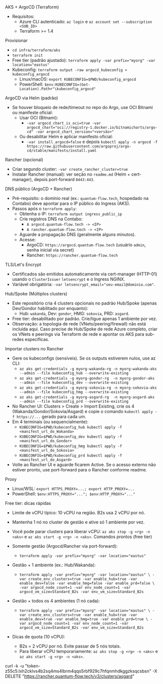 AKS + ArgoCD (Terraform)

- Requisitos:
  - Azure CLI autenticado: `az login` e `az account set --subscription <SUB_ID>`
  - Terraform >= 1.4

Provisionar

- `cd infra/terraform/aks`
- `terraform init`
- Free tier (padrão ajustado): `terraform apply -var prefix="myorg" -var location="eastus"`
- Kubeconfig: `terraform output -raw argocd_kubeconfig > kubeconfig_argocd`
  - Linux/macOS: `export KUBECONFIG=$PWD/kubeconfig_argocd`
  - PowerShell: `$env:KUBECONFIG=(Get-Location).Path+"\kubeconfig_argocd"`

ArgoCD via Helm (padrão)

- Se houver bloqueio de rede/timeout no repo do Argo, use OCI Bitnami ou manifeste oficial:
  - Usar OCI (Bitnami):
    - `-var argocd_chart_is_oci=true -var argocd_chart="oci://registry-1.docker.io/bitnamicharts/argo-cd" -var argocd_chart_version="<versão>"`
  - Ou desabilitar Helm e aplicar manifesto oficial:
    - `-var install_argocd=false` e depois `kubectl apply -n argocd -f https://raw.githubusercontent.com/argoproj/argo-cd/stable/manifests/install.yaml`

Rancher (opcional)

- Criar segundo cluster: `-var create_rancher_cluster=true`
- Instalar Rancher (manual): ver seção no `readme.md` (Helm + cert-manager), depois port-forward `8443:443`.

DNS público (ArgoCD + Rancher)

- Pré-requisito: o domínio real (ex.: `quantum-flow.tech`, hospedado na Contabo) deve apontar para o IP público do Ingress (AKS).
- Passos após o `terraform apply`:
  - Obtenha o IP: `terraform output ingress_public_ip`
  - Crie registros DNS na Contabo:
    - `A argocd.quantum-flow.tech -> <IP>`
    - `A rancher.quantum-flow.tech -> <IP>`
  - Aguarde a propagação DNS (geralmente alguns minutos).
  - Acesse:
    - ArgoCD: `https://argocd.quantum-flow.tech` (usuário `admin`, senha inicial via secret)
    - Rancher: `https://rancher.quantum-flow.tech`

TLS/Let's Encrypt

- Certificados são emitidos automaticamente via cert-manager (HTTP-01) usando o `ClusterIssuer` `letsencrypt` e o Ingress NGINX.
- Variável obrigatória: `-var letsencrypt_email="seu-email@dominio.com"`.

Hub/Spoke (Múltiplos clusters)

- Este repositório cria 4 clusters opcionais no padrão Hub/Spoke (apenas Dev/Gondor habilitado por enquanto):
  - Hub: `wakanda`, Dev: `gondor`, HMG: `sokovia`, PRD: `asgard`.
- Free tier: desabilitado por padrão. Crie/ligue apenas 1 ambiente por vez.
- Observação: a topologia de rede (VNets/peering/firewall) não está incluída aqui. Caso precise de Hub/Spoke de rede Azure completo, criar os VNets e peerings via Terraform de rede e apontar os AKS para sub-redes específicas.

Importar clusters no Rancher

- Gere os kubeconfigs (sensíveis). Se os outputs estiverem nulos, use az CLI:
  - `az aks get-credentials -g myorg-wakanda-rg -n myorg-wakanda-aks --admin --file kubeconfig_hub --overwrite-existing`
  - `az aks get-credentials -g myorg-gondor-rg  -n myorg-gondor-aks  --admin --file kubeconfig_dev --overwrite-existing`
  - `az aks get-credentials -g myorg-sokovia-rg -n myorg-sokovia-aks --admin --file kubeconfig_hmg --overwrite-existing`
  - `az aks get-credentials -g myorg-asgard-rg  -n myorg-asgard-aks  --admin --file kubeconfig_prd --overwrite-existing`
- No Rancher UI: Clusters > Create > Import Existing, crie os 4 (Wakanda/Gondor/Sokovia/Asgard) e copie o comando `kubectl apply -f https://...` gerado para cada um.
- Em 4 terminais (ou sequencialmente):
  - `KUBECONFIG=$PWD/kubeconfig_hub kubectl apply -f <manifest_url_do_Wakanda>`
  - `KUBECONFIG=$PWD/kubeconfig_dev kubectl apply -f <manifest_url_do_Gondor>`
  - `KUBECONFIG=$PWD/kubeconfig_hmg kubectl apply -f <manifest_url_do_Sokovia>`
  - `KUBECONFIG=$PWD/kubeconfig_prd kubectl apply -f <manifest_url_do_Asgard>`
- Volte ao Rancher UI e aguarde ficarem Active. Se o acesso externo não estiver pronto, use port-forward para o Rancher conforme readme.

Proxy

- Linux/WSL: `export HTTPS_PROXY=...; export HTTP_PROXY=...`
- PowerShell: `$env:HTTPS_PROXY="..."; $env:HTTP_PROXY="..."`


Free tier: dicas rápidas

- Limite de vCPU típico: 10 vCPU na região. B2s usa 2 vCPU por nó.
- Mantenha 1 nó no cluster de gestão e ative só 1 ambiente por vez.
- Você pode parar clusters para liberar vCPU: `az aks stop -g <rg> -n <aks>` e `az aks start -g <rg> -n <aks>`.
Comandos prontos (free tier)

- Somente gestão (Argocd/Rancher via port-forward):
  - `terraform apply -var prefix="myorg" -var location="eastus"`

- Gestão + 1 ambiente (ex.: Hub/Wakanda):
  - `terraform apply -var prefix="myorg" -var location="eastus" \
     -var create_env_clusters=true -var enable_hub=true -var enable_dev=false -var enable_hmg=false -var enable_prd=false \
     -var argocd_node_count=1 -var env_node_count=1 -var argocd_vm_size=Standard_B2s -var env_vm_size=Standard_B2s`

- Gestão + todos os 4 ambientes (1 nó cada):
  - `terraform apply -var prefix="myorg" -var location="eastus" \
     -var create_env_clusters=true -var enable_hub=true -var enable_dev=true -var enable_hmg=true -var enable_prd=true \
     -var argocd_node_count=1 -var env_node_count=1 -var argocd_vm_size=Standard_B2s -var env_vm_size=Standard_B2s`

- Dicas de quota (10 vCPU):
  - B2s = 2 vCPU por nó. Evite passar de 5 nós totais.
  - Para liberar vCPU temporariamente: `az aks stop -g <rg> -n <aks>` e `az aks start -g <rg> -n <aks>`.



curl -k -u "token-z55c5:lxh2cklvs4b2sq4ms4lbrm4qqs5rbf929c7hfqnmhdkggzksqcsbsn" -X DELETE "https://rancher.quantum-flow.tech/v3/clusters/asgard"
